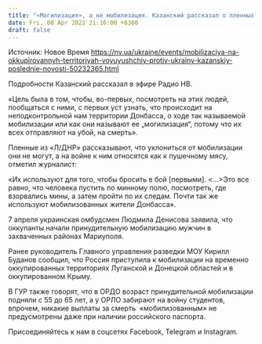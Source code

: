 ```yaml
---
title: "«Могилизация», а не мобилизация. Казанский рассказал о пленных военных с оккупированных территорий Донецкой и Луганской областей"
date: Fri, 08 Apr 2022 21:16:00 +0300
draft: false
---
```

Источник: Новое Время https://nv.ua/ukraine/events/mobilizaciya-na-okkupirovannyh-territoriyah-voyuyushchiy-protiv-ukrainy-kazanskiy-poslednie-novosti-50232365.html


Подробности Казанский рассказал в эфире Радио НВ.

«Цель была в том, чтобы, во-первых, посмотреть на этих людей, пообщаться с ними, с первых уст узнать, что происходит на неподконтрольной нам территории Донбасса, о ходе так называемой мобилизации или как они называют ее „могилизация“, потому что их всех отправляют на убой, на смерть».

Пленные из «Л/ДНР» рассказывают, что уклониться от мобилизации они не могут, а на войне к ним относятся как к пушечному мясу, отметил журналист:

«Их используют для того, чтобы бросить в бой [первыми]. <...>Это все равно, что человека пустить по минному полю, посмотреть, где взорвались мины, а затем пройти по их следам. Почти так же используют мобилизованных жители Донбасса».

7 апреля украинская омбудсмен Людмила Денисова заявила, что оккупанты начали принудительную мобилизацию мужчин в захваченных районах Мариуполя.

Ранее руководитель Главного управления разведки МОУ Кирилл Буданов сообщил, что Россия приступила к мобилизации на временно оккупированных территориях Луганской и Донецкой областей и в оккупированном Крыму.

В ГУР также говорят, что в ОРДО возраст принудительной мобилизации подняли с 55 до 65 лет, а у ОРЛО забирают на войну студентов, впрочем, никакие выплаты за смерть  «мобилизованным» не предусмотрены даже при наличии российского паспорта.

Присоединяйтесь к нам в соцсетях Facebook, Telegram и Instagram.
